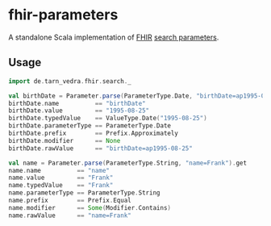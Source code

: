 # fhir-parameters

A standalone Scala implementation of [FHIR](http://hl7.org/fhir/) [search parameters](https://www.hl7.org/fhir/search.html).

## Usage

```scala
import de.tarn_vedra.fhir.search._

val birthDate = Parameter.parse(ParameterType.Date, "birthDate=ap1995-08-25").get
birthDate.name          == "birthDate"
birthDate.value         == "1995-08-25"
birthDate.typedValue    == ValueType.Date("1995-08-25")
birthDate.parameterType == ParameterType.Date
birthDate.prefix        == Prefix.Approximately
birthDate.modifier      == None
birthDate.rawValue      == "birthDate=ap1995-08-25"

val name = Parameter.parse(ParameterType.String, "name=Frank").get
name.name          == "name"
name.value         == "Frank"
name.typedValue    == "Frank"
name.parameterType == ParameterType.String
name.prefix        == Prefix.Equal
name.modifier      == Some(Modifier.Contains)
name.rawValue      == "name=Frank"
```
